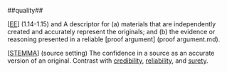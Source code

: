 ##quality##

\[[EE](SOURCES.md#EE)\] (1.14-1.15) and A descriptor for (a) materials that are independently created and accurately represent the originals; and (b) the evidence or reasoning presented in a reliable [proof argument] (proof argument.md).

\[[STEMMA](SOURCES.md#STEMMA)\] (source setting) The confidence in a source as an accurate version of an original. Contrast with [credibility](credibility.md), [reliability](reliability.md), and [surety](surety.md).
